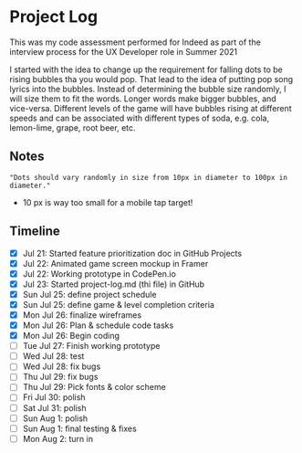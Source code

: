 # Project Log

This was my code assessment performed for Indeed as part of the interview process for the UX Developer role in Summer 2021

I started with the idea to change up the requirement for falling dots to be rising bubbles tha you would pop. That lead to the idea of putting pop song lyrics into the bubbles. Instead of determining the bubble size randomly, I will size them to fit the words. Longer words make bigger bubbles, and vice-versa. Different levels of the game will have bubbles rising at different speeds and can be associated with different types of soda, e.g. cola, lemon-lime, grape, root beer, etc.

## Notes
    "Dots should vary randomly in size from 10px in diameter to 100px in diameter."
- 10 px is way too small for a mobile tap target!

## Timeline
- [x] Jul 21: Started feature prioritization doc in GitHub Projects
- [x] Jul 22: Animated game screen mockup in Framer
- [x] Jul 22: Working prototype in CodePen.io
- [x] Jul 23: Started project-log.md (thi file) in GitHub
- [x] Sun Jul 25: define project schedule
- [x] Sun Jul 25: define game & level completion criteria
- [x] Mon Jul 26: finalize wireframes
- [x] Mon Jul 26: Plan & schedule code tasks
- [x] Mon Jul 26: Begin coding
- [ ] Tue Jul 27: Finish working prototype
- [ ] Wed Jul 28: test
- [ ] Wed Jul 28: fix bugs
- [ ] Thu Jul 29: fix bugs
- [ ] Thu Jul 29: Pick fonts & color scheme
- [ ] Fri Jul 30: polish
- [ ] Sat Jul 31: polish
- [ ] Sun Aug 1: polish 
- [ ] Sun Aug 1: final testing & fixes
- [ ] Mon Aug 2: turn in 
